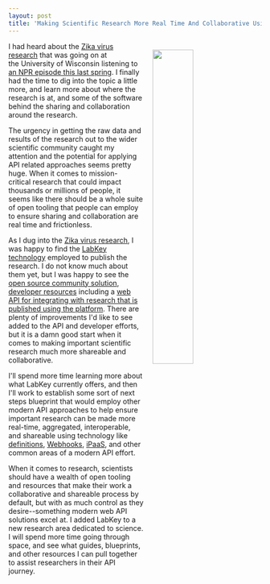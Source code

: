 ```yaml
---
layout: post
title: 'Making Scientific Research More Real Time And Collaborative Using APIs'
---
```

<p><img style="padding: 15px;" src="http://kinlane-productions.s3.amazonaws.com/api-evangelist-site/blog/bw-science-api.png" alt="" width="40%" align="right" /></p>
<p>I had heard about the <a href="http://labs.pathology.wisc.edu/oconnor/index.html">Zika virus research</a> that was going on at the&nbsp;University of Wisconsin listening to <a href="http://www.npr.org/sections/health-shots/2016/03/08/469653715/scientists-report-in-real-time-on-challenging-zika-research">an NPR episode this last spring</a>. I finally had the time to dig into the topic a little more, and learn more about where the research is at, and some of the software behind the sharing and collaboration around the research.</p>
<p>The urgency in getting the raw data and results of the research out to the wider scientific community caught my attention and the potential for applying API related approaches seems pretty huge. When it comes to mission-critical&nbsp;research that could impact thousands or millions of people, it seems like there should be a whole suite of open tooling that people can employ to ensure sharing and collaboration are real time and frictionless.&nbsp;</p>
<p>As I dug into the <a href="https://zika.labkey.com/project/home/begin.view">Zika virus research</a>, I was happy to find the <a href="http://www.labkey.com/">LabKey technology</a> employed to publish the research. I do not know much about them yet, but I was happy to see the <a href="http://www.labkey.com/products-services/labkey-server/download-community-edition/">open source community solution</a>, <a href="https://www.labkey.org/home/Documentation/wiki-page.view?name=dev">developer resources</a> including a <a href="https://www.labkey.org/home/Documentation/wiki-page.view?name=dev">web API for integrating with research that is published using the platform</a>. There are plenty of improvements I'd like to see added to the API and developer efforts, but it is a damn good start when it comes to making important scientific research much more shareable and collaborative.&nbsp;</p>
<p>I'll spend more time learning more about what LabKey currently offers, and then I'll work to establish some sort of next steps blueprint that would employ other modern API approaches to help ensure important research can be&nbsp;made more real-time, aggregated, interoperable, and shareable using technology like <a href="http://definitions.apievangelist.com/">definitions</a>, <a href="http://webhooks.apievangelist.com">Webhooks</a>, <a href="http://ipaas.apievangelist.com">iPaaS</a>, and other common areas of a modern API effort.</p>
<p>When it comes to research, scientists should&nbsp;have a wealth of open tooling and resources that make their work a collaborative and shareable process by default, but with as much control as they desire--something modern web API solutions excel at. I added LabKey to a new research area dedicated to science. I will spend more time going through space, and see what guides, blueprints, and other resources I can pull together to assist researchers in their API journey.</p>